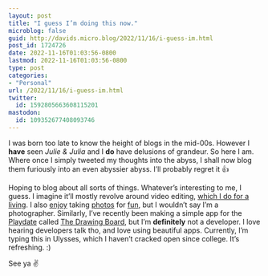 ```yaml
---
layout: post
title: "I guess I’m doing this now."
microblog: false
guid: http://davids.micro.blog/2022/11/16/i-guess-im.html
post_id: 1724726
date: 2022-11-16T01:03:56-0800
lastmod: 2022-11-16T01:03:56-0800
type: post
categories:
- "Personal"
url: /2022/11/16/i-guess-im.html
twitter:
  id: 1592805663608115201
mastodon:
  id: 109352677408093746
---
```

I was born too late to know the height of blogs in the mid-00s. However I **have** seen *Julie & Julia* and I **do** have delusions of grandeur. So here I am. Where once I simply tweeted my thoughts into the abyss, I shall now blog them furiously into an even abyssier abyss. I’ll probably regret it 👍

Hoping to blog about all sorts of things. Whatever’s interesting to me, I guess. I imagine it’ll mostly revolve around video editing, [which I do for a living](www.dcscreative.com). I also [enjoy](www.instagram.com/theschlaepfer) taking [photos](pixelfed.social/@theschlaepfer) for [fun](https://vs.co/f05t2k7m), but I wouldn’t say I’m a photographer. Similarly, I’ve recently been making a simple app for the [Playdate](https://play.date) called [The Drawing Board](https://theschlaepfer.itch.io/the-drawing-board), but I’m **definitely** not a developer. I love hearing developers talk tho, and love using beautiful apps. Currently, I’m typing this in Ulysses, which I haven’t cracked open since college. It’s refreshing. :)

See ya ✌️

